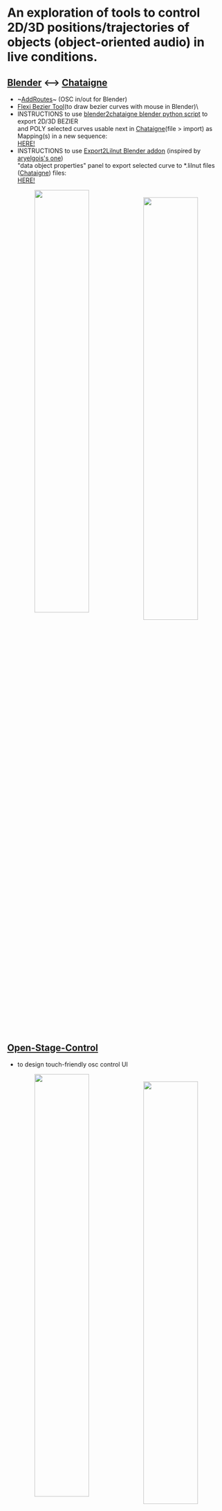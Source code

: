  #  An exploration of tools to control 2D/3D positions/trajectories of objects (object-oriented audio) in live conditions.
## [Blender](https://www.blender.org/) <--> [Chataigne](http://benjamin.kuperberg.fr/chataigne) 
+  ~[AddRoutes](http://www.jpfep.net/pages/addroutes/)~ (OSC in/out for Blender) 
+  [Flexi Bezier Tool](https://github.com/shspage/blenderbezierutils)(to draw bezier curves with mouse in Blender)\
+  INSTRUCTIONS to use [blender2chataigne blender python script](../master/blender_files/blender_scripts) to export 2D/3D BEZIER\
   and POLY selected curves usable next in [Chataigne](https://benjamin.kuperberg.fr/chataigne/fr)(file > import) as Mapping(s) in a new sequence:\
   [HERE!](https://github.com/dewiweb/chataigne_spatiale/wiki/Blender-Tutorials)
+  INSTRUCTIONS to use [Export2Lilnut Blender addon](../master/blender_files/blender_scripts/Export2Lilnut_addon.py) 
   (inspired by [aryelgois's one](https://github.com/aryelgois/blender-curve-to-svg)) \
   "data object properties" panel to export selected curve to *.lilnut files ([Chataigne](https://benjamin.kuperberg.fr/chataigne/fr)) files: \
   [HERE!](https://github.com/dewiweb/chataigne_spatiale/wiki/Blender-Tutorials)
<p align="center">
<img style=" float:left; width:50%" src="https://user-images.githubusercontent.com/3625655/117938092-f36b4000-b306-11eb-8299-176251e8b213.png" width="45%">
&nbsp;
<img style=" float:left; width:50%" src="https://user-images.githubusercontent.com/3625655/117030296-c06dee80-acff-11eb-867e-792de90fc4b5.gif" width="45%">
</p>

## [Open-Stage-Control](https://openstagecontrol.ammd.net/)
+ to design touch-friendly osc control UI
<p align="center">
<img style=" float:left; width:50%" src="https://user-images.githubusercontent.com/3625655/117117331-b8f62600-ad8f-11eb-8ab2-588eb42b116a.png" width="45%">
&nbsp;
<img style=" float:left; width:50%" src="https://user-images.githubusercontent.com/3625655/117154476-2ae46480-adbc-11eb-9979-6f24310feb0b.png" width="45%">
</p>

## For [HOLOPHONIX](http://holophonix.xyz/) audio processor and its [designer](http://holophonix.xyz/designer/)
+ by [AMADEUSLAB](http://amadeusaudio.fr) with [IRCAM](https://www.ircam.fr/) inside!
<p align="center">
<img src="https://user-images.githubusercontent.com/3625655/117127100-f52f8380-ad9b-11eb-8428-a68ca44ecd5d.gif" width="45%">
</p>

## Use 6DOF 3DCONNEXION SpaceMouse Compact as audio-object controller (OSC) --> https://github.com/dewiweb/MCxOSCnext

&nbsp;


